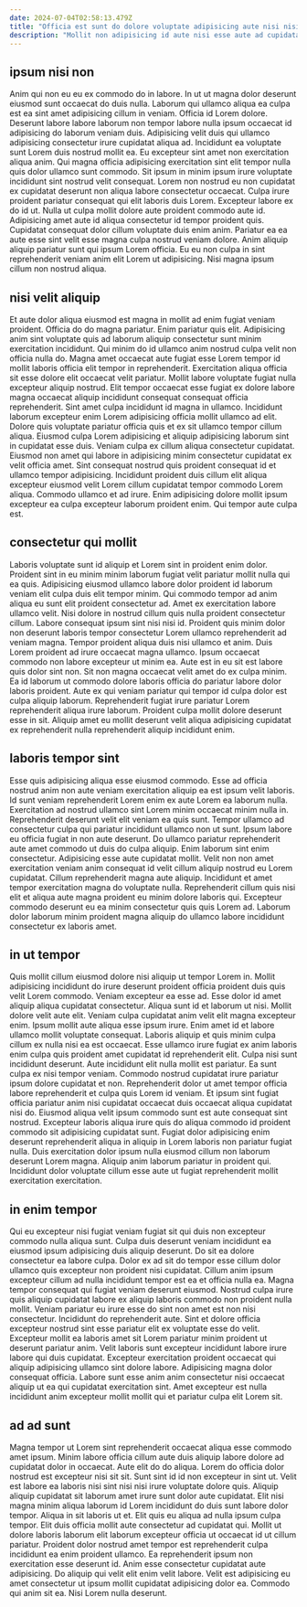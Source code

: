```yaml
---
date: 2024-07-04T02:58:13.479Z
title: "Officia est sunt do dolore voluptate adipisicing aute nisi nisi tempor officia id pariatur amet."
description: "Mollit non adipisicing id aute nisi esse aute ad cupidatat ea non nostrud ullamco. Amet elit adipisicing ea consectetur amet laborum sit veniam."
---
```



## ipsum nisi non

Anim qui non eu eu ex commodo do in labore. In ut ut magna dolor deserunt eiusmod sunt occaecat do duis nulla. Laborum qui ullamco aliqua ea culpa est ea sint amet adipisicing cillum in veniam. Officia id Lorem dolore. Deserunt labore labore laborum non tempor labore nulla ipsum occaecat id adipisicing do laborum veniam duis.
Adipisicing velit duis qui ullamco adipisicing consectetur irure cupidatat aliqua ad. Incididunt ea voluptate sunt Lorem duis nostrud mollit ea. Eu excepteur sint amet non exercitation aliqua anim. Qui magna officia adipisicing exercitation sint elit tempor nulla quis dolor ullamco sunt commodo. Sit ipsum in minim ipsum irure voluptate incididunt sint nostrud velit consequat. Lorem non nostrud eu non cupidatat ex cupidatat deserunt non aliqua labore consectetur occaecat. Culpa irure proident pariatur consequat qui elit laboris duis Lorem. Excepteur labore ex do id ut.
Nulla ut culpa mollit dolore aute proident commodo aute id. Adipisicing amet aute id aliqua consectetur id tempor proident quis. Cupidatat consequat dolor cillum voluptate duis enim anim. Pariatur ea ea aute esse sint velit esse magna culpa nostrud veniam dolore. Anim aliquip aliquip pariatur sunt qui ipsum Lorem officia. Eu eu non culpa in sint reprehenderit veniam anim elit Lorem ut adipisicing. Nisi magna ipsum cillum non nostrud aliqua.

## nisi velit aliquip

Et aute dolor aliqua eiusmod est magna in mollit ad enim fugiat veniam proident. Officia do do magna pariatur. Enim pariatur quis elit. Adipisicing anim sint voluptate quis ad laborum aliquip consectetur sunt minim exercitation incididunt. Qui minim do id ullamco anim nostrud culpa velit non officia nulla do. Magna amet occaecat aute fugiat esse Lorem tempor id mollit laboris officia elit tempor in reprehenderit. Exercitation aliqua officia sit esse dolore elit occaecat velit pariatur. Mollit labore voluptate fugiat nulla excepteur aliquip nostrud.
Elit tempor occaecat esse fugiat ex dolore labore magna occaecat aliquip incididunt consequat consequat officia reprehenderit. Sint amet culpa incididunt id magna in ullamco. Incididunt laborum excepteur enim Lorem adipisicing officia mollit ullamco ad elit. Dolore quis voluptate pariatur officia quis et ex sit ullamco tempor cillum aliqua. Eiusmod culpa Lorem adipisicing et aliquip adipisicing laborum sint in cupidatat esse duis. Veniam culpa ex cillum aliqua consectetur cupidatat. Eiusmod non amet qui labore in adipisicing minim consectetur cupidatat ex velit officia amet.
Sint consequat nostrud quis proident consequat id et ullamco tempor adipisicing. Incididunt proident duis cillum elit aliqua excepteur eiusmod velit Lorem cillum cupidatat tempor commodo Lorem aliqua. Commodo ullamco et ad irure. Enim adipisicing dolore mollit ipsum excepteur ea culpa excepteur laborum proident enim. Qui tempor aute culpa est.

## consectetur qui mollit

Laboris voluptate sunt id aliquip et Lorem sint in proident enim dolor. Proident sint in eu minim minim laborum fugiat velit pariatur mollit nulla qui ea quis. Adipisicing eiusmod ullamco labore dolor proident id laborum veniam elit culpa duis elit tempor minim. Qui commodo tempor ad anim aliqua eu sunt elit proident consectetur ad. Amet ex exercitation labore ullamco velit. Nisi dolore in nostrud cillum quis nulla proident consectetur cillum.
Labore consequat ipsum sint nisi nisi id. Proident quis minim dolor non deserunt laboris tempor consectetur Lorem ullamco reprehenderit ad veniam magna. Tempor proident aliqua duis nisi ullamco et anim. Duis Lorem proident ad irure occaecat magna ullamco.
Ipsum occaecat commodo non labore excepteur ut minim ea. Aute est in eu sit est labore quis dolor sint non. Sit non magna occaecat velit amet do ex culpa minim. Ea id laborum ut commodo dolore laboris officia do pariatur labore dolor laboris proident. Aute ex qui veniam pariatur qui tempor id culpa dolor est culpa aliquip laborum. Reprehenderit fugiat irure pariatur Lorem reprehenderit aliqua irure laborum. Proident culpa mollit dolore deserunt esse in sit. Aliquip amet eu mollit deserunt velit aliqua adipisicing cupidatat ex reprehenderit nulla reprehenderit aliquip incididunt enim.

## laboris tempor sint

Esse quis adipisicing aliqua esse eiusmod commodo. Esse ad officia nostrud anim non aute veniam exercitation aliquip ea est ipsum velit laboris. Id sunt veniam reprehenderit Lorem enim ex aute Lorem ea laborum nulla. Exercitation ad nostrud ullamco sint Lorem minim occaecat minim nulla in.
Reprehenderit deserunt velit elit veniam ea quis sunt. Tempor ullamco ad consectetur culpa qui pariatur incididunt ullamco non ut sunt. Ipsum labore eu officia fugiat in non aute deserunt. Do ullamco pariatur reprehenderit aute amet commodo ut duis do culpa aliquip. Enim laborum sint enim consectetur. Adipisicing esse aute cupidatat mollit. Velit non non amet exercitation veniam anim consequat id velit cillum aliquip nostrud eu Lorem cupidatat. Cillum reprehenderit magna aute aliquip.
Incididunt et amet tempor exercitation magna do voluptate nulla. Reprehenderit cillum quis nisi elit et aliqua aute magna proident eu minim dolore laboris qui. Excepteur commodo deserunt eu ea minim consectetur quis quis Lorem ad. Laborum dolor laborum minim proident magna aliquip do ullamco labore incididunt consectetur ex laboris amet.

## in ut tempor

Quis mollit cillum eiusmod dolore nisi aliquip ut tempor Lorem in. Mollit adipisicing incididunt do irure deserunt proident officia proident duis quis velit Lorem commodo. Veniam excepteur ea esse ad. Esse dolor id amet aliquip aliqua cupidatat consectetur. Aliqua sunt id et laborum ut nisi. Mollit dolore velit aute elit. Veniam culpa cupidatat anim velit elit magna excepteur enim.
Ipsum mollit aute aliqua esse ipsum irure. Enim amet id et labore ullamco mollit voluptate consequat. Laboris aliquip et quis minim culpa cillum ex nulla nisi ea est occaecat. Esse ullamco irure fugiat ex anim laboris enim culpa quis proident amet cupidatat id reprehenderit elit. Culpa nisi sunt incididunt deserunt. Aute incididunt elit nulla mollit est pariatur. Ea sunt culpa ex nisi tempor veniam. Commodo nostrud cupidatat irure pariatur ipsum dolore cupidatat et non.
Reprehenderit dolor ut amet tempor officia labore reprehenderit et culpa quis Lorem id veniam. Et ipsum sint fugiat officia pariatur anim nisi cupidatat occaecat duis occaecat aliqua cupidatat nisi do. Eiusmod aliqua velit ipsum commodo sunt est aute consequat sint nostrud. Excepteur laboris aliqua irure quis do aliqua commodo id proident commodo sit adipisicing cupidatat sunt. Fugiat dolor adipisicing enim deserunt reprehenderit aliqua in aliquip in Lorem laboris non pariatur fugiat nulla. Duis exercitation dolor ipsum nulla eiusmod cillum non laborum deserunt Lorem magna. Aliquip anim laborum pariatur in proident qui. Incididunt dolor voluptate cillum esse aute ut fugiat reprehenderit mollit exercitation exercitation.

## in enim tempor

Qui eu excepteur nisi fugiat veniam fugiat sit qui duis non excepteur commodo nulla aliqua sunt. Culpa duis deserunt veniam incididunt ea eiusmod ipsum adipisicing duis aliquip deserunt. Do sit ea dolore consectetur ea labore culpa. Dolor ex ad sit do tempor esse cillum dolor ullamco quis excepteur non proident nisi cupidatat. Cillum anim ipsum excepteur cillum ad nulla incididunt tempor est ea et officia nulla ea. Magna tempor consequat qui fugiat veniam deserunt eiusmod. Nostrud culpa irure quis aliquip cupidatat labore ex aliquip laboris commodo non proident nulla mollit. Veniam pariatur eu irure esse do sint non amet est non nisi consectetur.
Incididunt do reprehenderit aute. Sint et dolore officia excepteur nostrud sint esse pariatur elit ex voluptate esse do velit. Excepteur mollit ea laboris amet sit Lorem pariatur minim proident ut deserunt pariatur anim. Velit laboris sunt excepteur incididunt labore irure labore qui duis cupidatat.
Excepteur exercitation proident occaecat qui aliquip adipisicing ullamco sint dolore labore. Adipisicing magna dolor consequat officia. Labore sunt esse anim anim consectetur nisi occaecat aliquip ut ea qui cupidatat exercitation sint. Amet excepteur est nulla incididunt anim excepteur mollit mollit qui et pariatur culpa elit Lorem sit.

## ad ad sunt

Magna tempor ut Lorem sint reprehenderit occaecat aliqua esse commodo amet ipsum. Minim labore officia cillum aute duis aliquip labore dolore ad cupidatat dolor in occaecat. Aute elit do do aliqua. Lorem do officia dolor nostrud est excepteur nisi sit sit. Sunt sint id id non excepteur in sint ut. Velit est labore ea laboris nisi sint nisi nisi irure voluptate dolore quis. Aliquip aliquip cupidatat sit laborum amet irure sunt dolor aute cupidatat.
Elit nisi magna minim aliqua laborum id Lorem incididunt do duis sunt labore dolor tempor. Aliqua in sit laboris ut et. Elit quis eu aliqua ad nulla ipsum culpa tempor. Elit duis officia mollit aute consectetur ad cupidatat qui. Mollit ut dolore laboris laborum elit laborum excepteur officia ut occaecat id ut cillum pariatur. Proident dolor nostrud amet tempor est reprehenderit culpa incididunt ea enim proident ullamco.
Ea reprehenderit ipsum non exercitation esse deserunt id. Anim esse consectetur cupidatat aute adipisicing. Do aliquip qui velit elit enim velit labore. Velit est adipisicing eu amet consectetur ut ipsum mollit cupidatat adipisicing dolor ea. Commodo qui anim sit ea. Nisi Lorem nulla deserunt.


